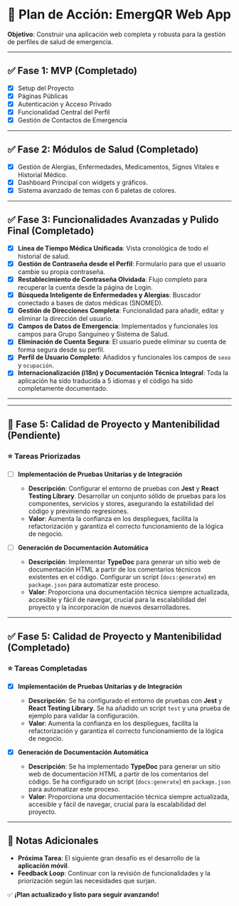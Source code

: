 # 🚀 **Plan de Acción: EmergQR Web App**
**Objetivo**: Construir una aplicación web completa y robusta para la gestión de perfiles de salud de emergencia.

---

## ✅ **Fase 1: MVP (Completado)**
- [x] Setup del Proyecto
- [x] Páginas Públicas
- [x] Autenticación y Acceso Privado
- [x] Funcionalidad Central del Perfil
- [x] Gestión de Contactos de Emergencia

---

## ✅ **Fase 2: Módulos de Salud (Completado)**
- [x] Gestión de Alergias, Enfermedades, Medicamentos, Signos Vitales e Historial Médico.
- [x] Dashboard Principal con widgets y gráficos.
- [x] Sistema avanzado de temas con 6 paletas de colores.

---

## ✅ **Fase 3: Funcionalidades Avanzadas y Pulido Final (Completado)**
- [x] **Línea de Tiempo Médica Unificada**: Vista cronológica de todo el historial de salud.
- [x] **Gestión de Contraseña desde el Perfil**: Formulario para que el usuario cambie su propia contraseña.
- [x] **Restablecimiento de Contraseña Olvidada**: Flujo completo para recuperar la cuenta desde la página de Login.
- [x] **Búsqueda Inteligente de Enfermedades y Alergias**: Buscador conectado a bases de datos médicas (SNOMED).
- [x] **Gestión de Direcciones Completa**: Funcionalidad para añadir, editar y eliminar la dirección del usuario.
- [x] **Campos de Datos de Emergencia**: Implementados y funcionales los campos para Grupo Sanguíneo y Sistema de Salud.
- [x] **Eliminación de Cuenta Segura**: El usuario puede eliminar su cuenta de forma segura desde su perfil.
- [x] **Perfil de Usuario Completo**: Añadidos y funcionales los campos de `sexo` y `ocupación`.
- [x] **Internacionalización (i18n) y Documentación Técnica Integral**: Toda la aplicación ha sido traducida a 5 idiomas y el código ha sido completamente documentado.

---

<!--
## 🚀 **Fase 4: Funcionalidades de Administración y Expansión del Perfil (En Progreso)**

**Nota: La navegación a esta fase está deshabilitada hasta que el backend esté completamente funcional.**

### ⭐ **Tareas Priorizadas**

- [x] **Nuevas Secciones Médicas: Adicciones y Enfermedades Infectocontagiosas**
  - **Descripción**: Crear dos nuevos módulos en el dashboard para que los usuarios puedan registrar adicciones y enfermedades infectocontagiosas.
  - **Estado**: **Completado** (Frontend).

- [x] **Botón de Pánico**
  - **Descripción**: Implementar un Botón de Acción Flotante (FAB) en el dashboard que, previa confirmación, envíe una notificación de emergencia a los contactos designados.
  - **Estado**: **Completado** (Frontend). Bloqueado a la espera del endpoint del backend.

- [ ] **Panel de Administración de Usuarios**
  - **Descripción**: Crear una nueva sección protegida para administradores (`is_admin: true`) que permita gestionar perfiles de usuario.
  - **Estado**: **En Progreso**. Esqueleto de UI y `store` con datos simulados implementado. Bloqueado a la espera de endpoints de backend.

### ⭐ **Esqueleto de Frontend para Futuras Funcionalidades**

- [ ] **Módulo de Salud Mental**
  - **Descripción**: Crear la estructura inicial (interfaces, servicios simulados, traducciones y enlace de navegación desactivado) para un futuro módulo de seguimiento de salud mental (ej. enfermedades psiquiátricas, estado de ánimo).
  - **Valor**: Expande el perfil de salud a un área crítica y a menudo descuidada.
  - **Estado**: Pendiente.

- [ ] **Módulo de Seguimiento Menstrual**
  - **Descripción**: Crear la estructura inicial para un futuro módulo de seguimiento del ciclo menstrual.
  - **Valor**: Añade una funcionalidad de alto valor y muy personal para una gran parte de la base de usuarios.
  - **Estado**: Pendiente.

- [ ] **Módulo de Seguimiento de Embarazo**
  - **Descripción**: Crear la estructura inicial para un futuro módulo de seguimiento del embarazo.
  - **Valor**: Proporciona una herramienta de seguimiento detallado para un período de salud crítico.
  - **Estado**: Pendiente.
-->

---

## 🚀 **Fase 5: Calidad de Proyecto y Mantenibilidad (Pendiente)**

### ⭐ **Tareas Priorizadas**

- [ ] **Implementación de Pruebas Unitarias y de Integración**
  - **Descripción**: Configurar el entorno de pruebas con **Jest** y **React Testing Library**. Desarrollar un conjunto sólido de pruebas para los componentes, servicios y stores, asegurando la estabilidad del código y previniendo regresiones.
  - **Valor**: Aumenta la confianza en los despliegues, facilita la refactorización y garantiza el correcto funcionamiento de la lógica de negocio.

- [ ] **Generación de Documentación Automática**
  - **Descripción**: Implementar **TypeDoc** para generar un sitio web de documentación HTML a partir de los comentarios técnicos existentes en el código. Configurar un script (`docs:generate`) en `package.json` para automatizar este proceso.
  - **Valor**: Proporciona una documentación técnica siempre actualizada, accesible y fácil de navegar, crucial para la escalabilidad del proyecto y la incorporación de nuevos desarrolladores.

---

## ✅ **Fase 5: Calidad de Proyecto y Mantenibilidad (Completado)**

### ⭐ **Tareas Completadas**

- [x] **Implementación de Pruebas Unitarias y de Integración**
  - **Descripción**: Se ha configurado el entorno de pruebas con **Jest** y **React Testing Library**. Se ha añadido un script `test` y una prueba de ejemplo para validar la configuración.
  - **Valor**: Aumenta la confianza en los despliegues, facilita la refactorización y garantiza el correcto funcionamiento de la lógica de negocio.

- [x] **Generación de Documentación Automática**
  - **Descripción**: Se ha implementado **TypeDoc** para generar un sitio web de documentación HTML a partir de los comentarios del código. Se ha configurado un script (`docs:generate`) en `package.json` para automatizar este proceso.
  - **Valor**: Proporciona una documentación técnica siempre actualizada, accesible y fácil de navegar, crucial para la escalabilidad del proyecto.

---

## 📌 Notas Adicionales

- **Próxima Tarea**: El siguiente gran desafío es el desarrollo de la **aplicación móvil**.
- **Feedback Loop**: Continuar con la revisión de funcionalidades y la priorización según las necesidades que surjan.

✅ **¡Plan actualizado y listo para seguir avanzando!**
